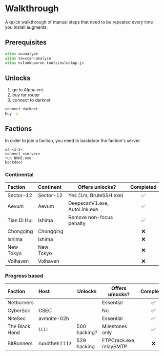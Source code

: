 # Walkthrough

A quick walkthrough of manual steps that need to be repeated every time you install augments.

## Prerequisites

```bash
alias a=analyze
alias sa=scan-analyze
alias nslookup=run tools/nslookup.js
```

## Unlocks

1. go to Alpha ent.
2. buy tor router
3. connect to darknet

```bash
connect darknet
buy -a
```

## Factions

In order to join a faction, you need to backdoor the faction's server.

```bazaar
sa <1-5>
connect <server>
run NUKE.exe
backdoor
```

### Continental

| Faction     | Continent | Offers unlocks?              | Completed |
| :---------- | :-------- | ---------------------------- | :-------: |
| Sector-12   | Sector-12 | Yes (1m, BruteSSH.exe)       |    ✅     |
| Aevum       | Aevum     | DeepscanV1.exe, AutoLink.exe |    ✅     |
| Tian Di Hui | Ishima    | Remove non-focus penalty     |    ✅     |
| Chongqing   | Chongqing |                              |    ❌     |
| Ishima      | Ishima    |                              |    ❌     |
| New Tokyo   | New Tokyo |                              |    ❌     |
| Volhaven    | Volhaven  |                              |    ❌     |

### Progress based

| Faction        | Host         | Unlocks      | Offers unlocks?         | Completed |
| :------------- | :----------- | ------------ | ----------------------- | :-------: |
| Netburners     |              |              | Essential               |    ✅     |
| CyberSec       | CSEC         |              | No                      |    ✅     |
| NiteSec        | avmnite-02h  |              | Essential               |    ✅     |
| The Black Hand | I.I.I.I      | 500 hacking? | Milestones only         |    ✅     |
| BitRunners     | run4theh111z | 529 hacking  | FTPCrack.exe, relaySMTP |    ❌     |
